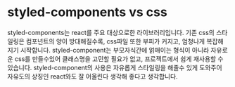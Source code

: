 # styled-components vs css

styled-components는 react를 주요 대상으로한 라이브러리입니다. 기존 css의 스타일링은 컴포넌트의 양이 방대해질수록, css파일 또한 부피가 커지고, 엄청나게 복잡해지기 시작합니다. styled-component는 부모자식간에 얽매이는 형식이 아니라 자유로운 css를 만들수있어 클래스명을 고민할 필요가 없고, 프로젝트에서 쉽게 재사용할 수 있습니다. styled-component의 사용은 자유롭게 스타일링을 해줄수 있게 도와주어 자유도의 상징인 react와도 잘 어울린다 생각해 좋다고 생각합니다.
